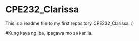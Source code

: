 # CPE232_Clarissa
This is a readme file to my first repository CPE232_Clarissa.  :)

#Kung kaya ng iba, ipagawa mo sa kanila. 

